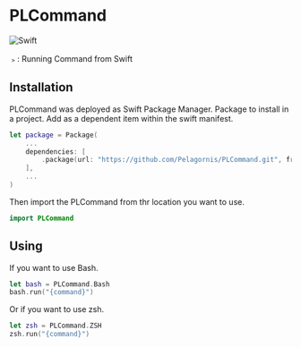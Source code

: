 # PLCommand

![Swift](https://img.shields.io/badge/Swift-5.7-orange.svg)

﹥: Running Command from Swift

## Installation
PLCommand was deployed as Swift Package Manager. Package to install in a project. Add as a dependent item within the swift manifest.
```swift
let package = Package(
    ...
    dependencies: [
        .package(url: "https://github.com/Pelagornis/PLCommand.git", from: "0.1.0")
    ],
    ...
)
```
Then import the PLCommand from thr location you want to use.

```swift
import PLCommand
```

## Using
If you want to use Bash.
```swift
let bash = PLCommand.Bash
bash.run("{command}")
```
Or if you want to use zsh.
```swift
let zsh = PLCommand.ZSH
zsh.run("{command}")
```
